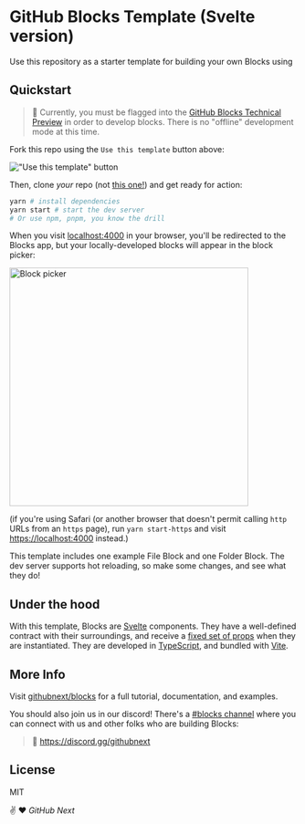 # GitHub Blocks Template (Svelte version)

Use this repository as a starter template for building your own Blocks using

## Quickstart

> 🛑 Currently, you must be flagged into the [GitHub Blocks Technical Preview](https://blocks.githubnext.com) in order to develop blocks. There is no "offline" development mode at this time.

Fork this repo using the `Use this template` button above:

!["Use this template" button](https://user-images.githubusercontent.com/8978670/144893319-5d45ab5c-12c0-42b4-99f8-97f658deb03b.png)

Then, clone _your_ repo (not [this one!](https://github.com/githubnext/blocks-template)) and get ready for action:

```bash
yarn # install dependencies
yarn start # start the dev server
# Or use npm, pnpm, you know the drill
```

When you visit [localhost:4000](https://localhost:4000) in your browser, you'll be
redirected to the Blocks app, but your locally-developed blocks will appear in the block picker:

<img alt="Block picker" src="https://user-images.githubusercontent.com/56439/181648955-101b6567-3f9b-44b3-af99-7ef3ca6161b9.png" width="418" />

(if you're using Safari (or another browser that doesn't permit calling `http` URLs from an `https` page), run `yarn start-https` and visit [https://localhost:4000](https://localhost:4000) instead.)

This template includes one example File Block and one Folder Block. The dev server supports hot reloading, so make some changes, and see what they do!

## Under the hood

With this template, Blocks are [Svelte](https://svelte.dev/) components. They have a well-defined contract with their surroundings, and receive a [fixed set of props](TODO) when they are instantiated. They are developed in [TypeScript](https://www.typescriptlang.org/), and bundled with [Vite](https://vitejs.dev/).

## More Info

Visit [githubnext/blocks](https://blocks.githubnext.com/githubnext/blocks) for a full tutorial, documentation, and examples.

You should also join us in our discord! There's a [#blocks channel](https://discord.com/channels/735557230698692749/1039950186136469535) where you can connect with us and other folks who are building Blocks:

> 👋 https://discord.gg/githubnext

## License

MIT

✌️ ❤️
_GitHub Next_
